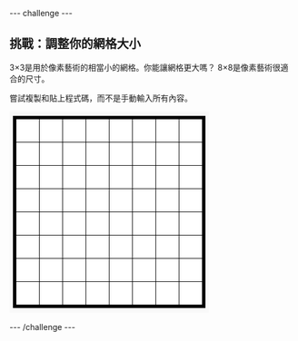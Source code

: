 \--- challenge \---

## 挑戰：調整你的網格大小

3×3是用於像素藝術的相當小的網格。你能讓網格更大嗎？ 8×8是像素藝術很適合的尺寸。

嘗試複製和貼上程式碼，而不是手動輸入所有內容。

![螢幕截圖](images/pixel-art-grid-8.png)

\--- /challenge \---